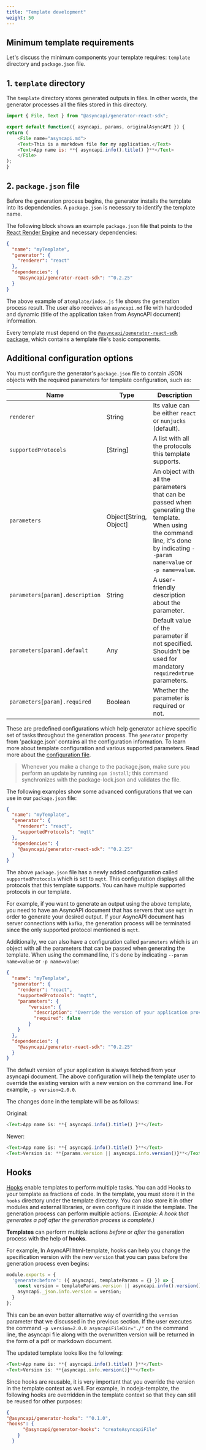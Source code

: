 ```yaml
---
title: "Template development"
weight: 50
---
```


## Minimum template requirements

Let's discuss the minimum components your template requires: `template` directory and `package.json` file.

## 1. `template` directory

The `template` directory stores generated outputs in files. In other words, the generator processes all the files stored in this directory.

```js
import { File, Text } from "@asyncapi/generator-react-sdk";

export default function({ asyncapi, params, originalAsyncAPI }) {
return (
    <File name="asyncapi.md">
    <Text>This is a markdown file for my application.</Text>
    <Text>App name is: **{ asyncapi.info().title() }**</Text>
    </File>
);
}
```
## 2. `package.json` file

Before the generation process begins, the generator installs the template into its dependencies. A `package.json` is necessary to identify the template name.

The following block shows an example `package.json` file that points to the [React Render Engine](react-render-engine.md) and necessary dependencies:

```json
{
  "name": "myTemplate",
  "generator": {
    "renderer": "react"
  },
  "dependencies": {
    "@asyncapi/generator-react-sdk": "^0.2.25"
  }
}
```

The above example of a`template/index.js` file shows the generation process result. The user also receives an `asyncapi.md` file with hardcoded and dynamic (title of the application taken from AsyncAPI document) information.

Every template must depend on the [`@asyncapi/generator-react-sdk` package](https://github.com/asyncapi/generator-react-sdk), which contains a template file's basic components.

## Additional configuration options

You must configure the generator's `package.json` file to contain JSON objects with the required parameters for template configuration, such as:

|Name|Type|Description|
|---|---|---|
|`renderer`| String | Its value can be either `react` or `nunjucks` (default).
|`supportedProtocols`| [String] | A list with all the protocols this template supports.
|`parameters`| Object[String, Object] | An object with all the parameters that can be passed when generating the template. When using the command line, it's done by indicating `--param name=value` or `-p name=value`.
|`parameters[param].description`| String | A user-friendly description about the parameter.
|`parameters[param].default`| Any | Default value of the parameter if not specified. Shouldn't be used for mandatory `required=true` parameters.
|`parameters[param].required`| Boolean | Whether the parameter is required or not.

These are predefined configurations which help generator achieve specific set of tasks throughout the generation process. The `generator` property from 'package.json' contains all the configuration information. To learn more about template configuration and various supported parameters. Read more about the [configuration file](configuration-file.md).

> Whenever you make a change to the package.json, make sure you perform an update by running `npm install`;  this command synchronizes with the package-lock.json and validates the file.

The following examples show some advanced configurations that we can use in our `package.json` file:

```json
{
  "name": "myTemplate",
  "generator": {
    "renderer": "react",
    "supportedProtocols": "mqtt"
  },
  "dependencies": {
    "@asyncapi/generator-react-sdk": "^0.2.25"
  }
}
```
The above `package.json` file has a newly added configuration called `supportedProtocols` which is set to `mqtt`. This configuration displays all the protocols that this template supports. You can have multiple supported protocols in our template. 

For example, if you want to generate an output using the above template, you need to have an AsyncAPI document that has servers that use `mqtt` in order to generate your desired output. If your AsyncAPI document has server connections with `kafka`, the generation process will be terminated since the only supported protocol mentioned is `mqtt`. 

Additionally, we can also have a configuration called `parameters` which is an object with all the parameters that can be passed when generating the template. When using the command line, it's done by indicating `--param name=value` or `-p name=value`:

```json
{
  "name": "myTemplate",
  "generator": {
    "renderer": "react",
    "supportedProtocols": "mqtt",
    "parameters": {
        "version": {
          "description": "Override the version of your application provided under `info.version` location in the specification file.",
          "required": false
        }
    }
  },
  "dependencies": {
    "@asyncapi/generator-react-sdk": "^0.2.25"
  }
}
```

The default version of your application is always fetched from your asyncapi document. The above configuration will help the template user to override the existing version with a new version on the command line. For example, `-p version=2.0.0`.

The changes done in the template will be as follows:

Original:

```js
<Text>App name is: **{ asyncapi.info().title() }**</Text>
```

Newer:

```js
<Text>App name is: **{ asyncapi.info().title() }**</Text>
<Text>Version is: **{params.version || asyncapi.info.version()}**</Text>
```

## Hooks

[Hooks](hooks.md) enable templates to perform multiple tasks. You can add Hooks to your template as fractions of code. In the template, you must store it in the `hooks` directory under the template directory. You can also store it in other modules and external libraries, or even configure it inside the template. The generation process can perform multiple actions. _(Example: A hook that generates a pdf after the generation process is complete.)_

**Templates** can perform multiple actions _before_ or _after_ the generation process with the help of **hooks**.

For example, In AsyncAPI html-template, hooks can help you change the specification version with the new `version` that you can pass before the generation process even begins:

```js
module.exports = {
  'generate:before': ({ asyncapi, templateParams = {} }) => {
    const version = templateParams.version || asyncapi.info().version();
    asyncapi._json.info.version = version;
  }
};
```
This can be an even better alternative way of overriding the `version` parameter that we discussed in the previous section. If the user executes the command `-p version=2.0.0 asyncapiFileDir="./"` on the command line, the asyncapi file along with the overwritten version will be returned in the form of a pdf or markdown document. 

The updated template looks like the following:

```js
<Text>App name is: **{ asyncapi.info().title() }**</Text>
<Text>Version is: **{asyncapi.info.version()}**</Text>
```

Since hooks are reusable, it is very important that you override the version in the template context as well. For example, In nodejs-template, the following hooks are overridden in the template context so that they can still be reused for other purposes:

```json
{
"@asyncapi/generator-hooks": "^0.1.0",
"hooks": {
      "@asyncapi/generator-hooks": "createAsyncapiFile"
    }
  }
```




